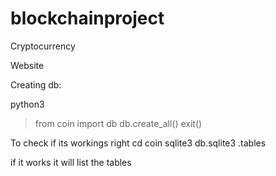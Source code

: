 # blockchainproject

Cryptocurrency



Website

Creating db:

python3
> from coin import db
> db.create_all()
> exit()

To check if its workings right
cd coin
sqlite3 db.sqlite3
.tables

if it works it will list the tables
